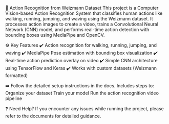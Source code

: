🎥 Action Recognition from Weizmann Dataset
This project is a Computer Vision-based Action Recognition System that classifies human actions like walking, running, jumping, and waving using the Weizmann dataset.
It processes action images to create a video, trains a Convolutional Neural Network (CNN) model, and performs real-time action detection with bounding boxes using MediaPipe and OpenCV.

⚙️ Key Features
✔️ Action recognition for walking, running, jumping, and waving
✔️ MediaPipe Pose estimation with bounding box visualization
✔️ Real-time action prediction overlay on video
✔️ Simple CNN architecture using TensorFlow and Keras
✔️ Works with custom datasets (Weizmann formatted)

➡️ Follow the detailed setup instructions in the docs.
Includes steps to:
Organize your dataset
Train your model
Run the action recognition video pipeline

❓ Need Help?
If you encounter any issues while running the project, please refer to the documents  for detailed guidance.

